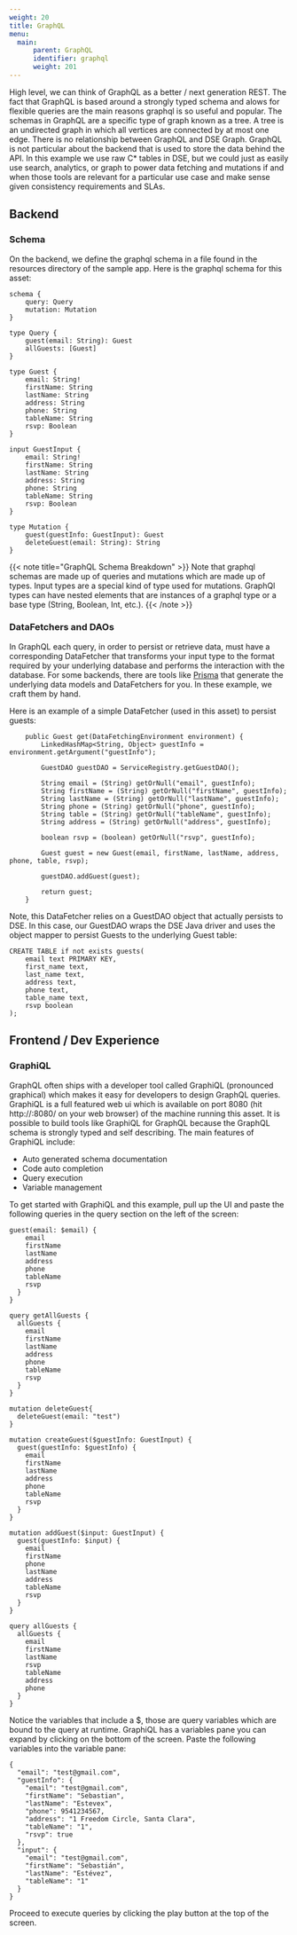 ```yaml
---
weight: 20
title: GraphQL
menu:
  main:
      parent: GraphQL
      identifier: graphql
      weight: 201
---
```


High level, we can think of GraphQL as a better / next generation REST.
The fact that GraphQL is based around a strongly typed schema and alows for flexible queries are the main reasons graphql is so useful and popular.
The schemas in GraphQL are a specific type of graph known as a tree.
A tree is an undirected graph in which all vertices are connected by at most one edge.
There is no relationship between GraphQL and DSE Graph.
GraphQL is not particular about the backend that is used to store the data behind the API.
In this example we use raw C* tables in DSE, but we could just as easily use search, analytics, or graph to power data fetching and mutations if and when those tools are relevant for a particular use case and make sense given consistency requirements and SLAs.

## Backend

### Schema

On the backend, we define the graphql schema in a file found in the resources directory of the sample app. Here is the graphql schema for this asset:

```
schema {
    query: Query
    mutation: Mutation
}

type Query {
    guest(email: String): Guest
    allGuests: [Guest]
}

type Guest {
    email: String!
    firstName: String
    lastName: String
    address: String
    phone: String
    tableName: String
    rsvp: Boolean
}

input GuestInput {
    email: String!
    firstName: String
    lastName: String
    address: String
    phone: String
    tableName: String
    rsvp: Boolean
}

type Mutation {
    guest(guestInfo: GuestInput): Guest
    deleteGuest(email: String): String
}
```

{{< note title="GraphQL Schema Breakdown" >}}
Note that graphql schemas are made up of queries and mutations which are made up of types. Input types are a special kind of type used for mutations. GraphQl types can have nested elements that are instances of a graphql type or a base type (String, Boolean, Int, etc.).
{{< /note >}}

### DataFetchers and DAOs

In GraphQL each query, in order to persist or retrieve data, must have a corresponding DataFetcher that transforms your input type to the format required by your underlying database and performs the interaction with the database. For some backends, there are tools like [Prisma](https://www.prismagraphql.com/) that generate the underlying data models and DataFetchers for you.
In these example, we craft them by hand.

Here is an example of a simple DataFetcher (used in this asset) to persist guests:

```
    public Guest get(DataFetchingEnvironment environment) {
        LinkedHashMap<String, Object> guestInfo = environment.getArgument("guestInfo");

        GuestDAO guestDAO = ServiceRegistry.getGuestDAO();

        String email = (String) getOrNull("email", guestInfo);
        String firstName = (String) getOrNull("firstName", guestInfo);
        String lastName = (String) getOrNull("lastName", guestInfo);
        String phone = (String) getOrNull("phone", guestInfo);
        String table = (String) getOrNull("tableName", guestInfo);
        String address = (String) getOrNull("address", guestInfo);

        boolean rsvp = (boolean) getOrNull("rsvp", guestInfo);

        Guest guest = new Guest(email, firstName, lastName, address, phone, table, rsvp);

        guestDAO.addGuest(guest);

        return guest;
    }
```

Note, this DataFetcher relies on a GuestDAO object that actually persists to DSE. In this case, our GuestDAO wraps the DSE Java driver and uses the object mapper to persist Guests to the underlying Guest table:


```
CREATE TABLE if not exists guests(
    email text PRIMARY KEY,
    first_name text,
    last_name text,
    address text,
    phone text,
    table_name text,
    rsvp boolean
);
```

## Frontend / Dev Experience

### GraphiQL

GraphQL often ships with a developer tool called GraphiQL (pronounced graphical) which makes it easy for developers to design GraphQL queries.
GraphiQL is a full featured web ui which is available on port 8080 (hit http://<host>:8080/ on your web browser) of the machine running this asset.
It is possible to build tools like GraphiQL for GraphQL because the GraphQL schema is strongly typed and self describing.
The main features of GraphiQL include:

 - Auto generated schema documentation
 - Code auto completion
 - Query execution
 - Variable management

To get started with GraphiQL and this example, pull up the UI and paste the following queries in the query section on the left of the screen:

```
guest(email: $email) {
    email
    firstName
    lastName
    address
    phone
    tableName
    rsvp
  }
}

query getAllGuests {
  allGuests {
    email
    firstName
    lastName
    address
    phone
    tableName
    rsvp
  }
}

mutation deleteGuest{
  deleteGuest(email: "test")
}

mutation createGuest($guestInfo: GuestInput) {
  guest(guestInfo: $guestInfo) {
    email
    firstName
    lastName
    address
    phone
    tableName
    rsvp
  }
}

mutation addGuest($input: GuestInput) {
  guest(guestInfo: $input) {
    email
    firstName
    phone
    lastName
    address
    tableName
    rsvp
  }
}

query allGuests {
  allGuests {
    email
    firstName
    lastName
    rsvp
    tableName
    address
    phone
  }
}
```

Notice the variables that include a $, those are query variables which are bound to the query at runtime. GraphiQL has a variables pane you can expand by clicking on the bottom of the screen. Paste the following variables into the variable pane:

```
{
  "email": "test@gmail.com",
  "guestInfo": {
    "email": "test@gmail.com",
    "firstName": "Sebastian",
    "lastName": "Estevex",
    "phone": 9541234567,
    "address": "1 Freedom Circle, Santa Clara",
    "tableName": "1",
    "rsvp": true
  },
  "input": {
    "email": "test@gmail.com",
    "firstName": "Sebastián",
    "lastName": "Estévez",
    "tableName": "1"
  }
}
```

Proceed to execute queries by clicking the play button at the top of the screen.
